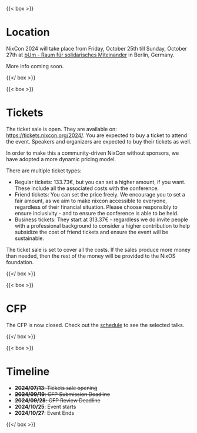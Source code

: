 ---
---

{{< box >}}

# Location

NixCon 2024 will take place from Friday, October 25th till Sunday, October 27th
at [bUm - Raum für solidarisches Miteinander](https://bum.berlin) in Berlin,
Germany.

More info coming soon.

{{</ box >}}

{{< box >}}

# Tickets

The ticket sale is open. They are available on: https://tickets.nixcon.org/2024/. You are expected to buy a ticket to attend the event. Speakers and organizers are expected to buy their tickets as well.

In order to make this a community-driven NixCon without sponsors, we have adopted a more dynamic pricing model.

There are multiple ticket types:

- Regular tickets: 133.73€, but you can set a higher amount, if you want. These include all the associated costs with the conference.
- Friend tickets: You can set the price freely. We encourage you to set a fair amount, as we aim to make nixcon accessible to everyone, regardless of their financial situation. Please choose responsibly to ensure inclusivity - and to ensure the conference is able to be held.
- Business tickets: They start at 313.37€ - regardless we do invite people with a professional background to consider a higher contribution to help subsidize the cost of friend tickets and ensure the event will be sustainable.

The ticket sale is set to cover all the costs. If the sales produce more money than needed, then the rest of the money will be provided to the NixOS foundation.

{{</ box >}}

{{< box >}}

# CFP

The CFP is now closed. Check out the [schedule](/schedule) to see the selected talks.

{{</ box >}}

{{< box >}}

# Timeline

- ~~**2024/07/13**: Tickets sale opening~~
- ~~**2024/09/19**: CFP Submission Deadline~~
- ~~**2024/09/28**: CFP Review Deadline~~
- **2024/10/25**: Event starts
- **2024/10/27**: Event Ends


{{</ box >}}
